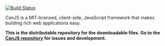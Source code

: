 [![Build Status](https://travis-ci.org/bitovi/canjs.png?branch=master)](https://travis-ci.org/bitovi/canjs)

CanJS is a MIT-licensed, client-side, JavaScript framework that makes building
rich web applications easy.

__This is the distributable repository for the downloadable files. Go to the [CanJS repository](https://github.com/bitovi/canjs) for issues and development.__

